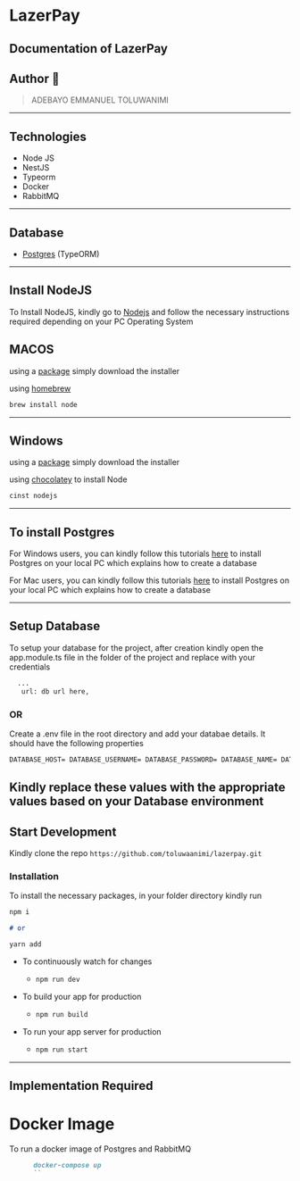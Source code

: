 # LazerPay

## Documentation of LazerPay

## Author 🚀

> ADEBAYO EMMANUEL TOLUWANIMI
---

## Technologies

- Node JS
- NestJS
- Typeorm
- Docker
- RabbitMQ

---

## Database

- [Postgres](https://www.postgresql.org/) (TypeORM)

---

## Install NodeJS

To Install NodeJS, kindly go to [Nodejs](https://nodejs.com) and follow the necessary instructions required depending on
your PC Operating System

## MACOS

using a [package](https://nodejs.org/en/#download) simply download the installer

using [homebrew](https://github.com/Homebrew/legacy-homebrew)

```markdown
brew install node
```

---

## Windows

using a [package](https://nodejs.org/en/#download) simply download the installer

using [chocolatey](http://chocolatey.org/) to install Node

```markdown
cinst nodejs
```

---

## To install Postgres

For Windows users, you can kindly follow this
tutorials [here](https://learnsql.com/blog/how-to-install-postgresql-on-windows-in-5-minutes/) to install Postgres on
your local PC which explains how to create a database

For Mac users, you can kindly follow this tutorials [here](https://www.robinwieruch.de/postgres-sql-macos-setup)  to
install Postgres on your local PC which explains how to create a database


---

## Setup Database

To setup your database for the project, after creation kindly open the app.module.ts file in the  folder of the
project and replace with your credentials

```markdown
  ... 
   url: db url here,
```

### OR

Create a .env file in the root directory and add your databae details. It should have the following properties

```markdown
DATABASE_HOST= DATABASE_USERNAME= DATABASE_PASSWORD= DATABASE_NAME= DATABASE_PORT=
```

Kindly replace these values with the appropriate values based on your Database environment
---

## Start Development

Kindly clone the repo `https://github.com/toluwaanimi/lazerpay.git`

### Installation

To install the necessary packages, in your folder directory kindly run

```markdown
npm i

# or

yarn add
```

* To continuously watch for changes
    * ```markdown 
      npm run dev
      ```

* To build your app for production
    * ```markdown
      npm run build
         ```


* To run your app server for production
    * ```markdown
      npm run start
         ```

---

## Implementation Required

# Docker Image

To run a docker image of Postgres and RabbitMQ
```markdown 
      docker-compose up
      ``

